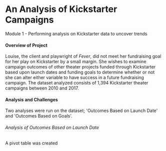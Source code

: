 # An Analysis of Kickstarter Campaigns
Module 1 - Performing analysis on Kickstarter data to uncover trends
#### Overview of Project
  Louise, the client and playwright of *Fever*, did not meet her fundraising goal for her play on Kickstarter by a small margin.  She wishes to examine campaign outcomes of other theater projects funded through Kickstarter based upon launch dates and funding goals to determine whether or not she can alter either variable to have success in a future fundraising campaign.  The dataset analyzed consists of 1,394 Kickstarter theater campaigns between 2010 and 2017.
#### Analysis and Challenges
  Two analyses were run on the dataset; 'Outcomes Based on Launch Date' and 'Outcomes Based on Goals'.  
###### Analysis of Outcomes Based on Launch Date 
A pivot table was created 
